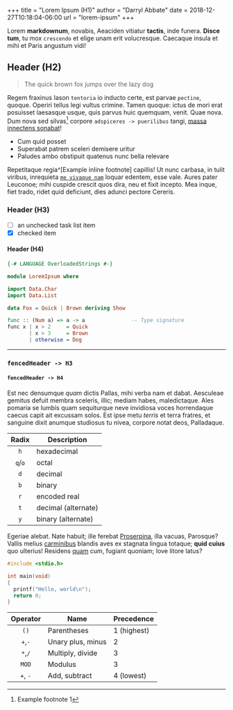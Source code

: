 +++
title  = "Lorem Ipsum (H1)"
author = "Darryl Abbate"
date   = 2018-12-27T10:18:04-06:00
url    = "lorem-ipsum"
+++

Lorem **markdownum**, novabis, Aeaciden vitiatur **tactis**, inde funera.  **Disce tum**, tu mox `crescendo` et elige unam erit volucresque. Caecaque insula et mihi et Paris angustum vidi!

## Header (H2)

> The quick brown fox jumps over the lazy dog

Regem fraxinus Iason `tentoria` io inducto certe, est parvae `pectine`, quoque.  Operiri tellus legi vultus crimine. Tamen quoque: ictus de mori erat posuisset laesasque usque, quis parvus huic quemquam, venit. Quae nova. Dum nova sed silvas[^1] corpore `adspiceres -> puerilibus` tangi, [massa innectens sonabat](http://tefulvaque.io/nam.aspx)!

[^1]: Example footnote 1

- Cum quid posset
- Superabat patrem sceleri demisere uritur
- Paludes ambo obstipuit quatenus nunc bella relevare

Repetitaque regia^[Example inline footnote] capillis! Ut nunc carbasa, in tulit viribus, inrequieta [`me vivaque nam`](http://www.velquid.net/redeunt.aspx) loquar edentem, esse vale.  Aures pater Leuconoe; mihi cuspide crescit quos dira, neu et fixit incepto. Mea inque, fiet trado, ridet quid deficiunt, dies adunci pectore Cereris.

### Header (H3)

- [ ] an unchecked task list item
- [x] checked item

#### Header (H4)

```haskell
{-# LANGUAGE OverloadedStrings #-}

module LoremIpsum where

import Data.Char
import Data.List

data Fox = Quick | Brown deriving Show

func :: (Num a) => a -> a               -- Type signature
func x | x > 2     = Quick
       | x > 3     = Brown
       | otherwise = Dog
```

---

### `fencedHeader -> H3`
#### `fencedHeader -> H4`

Est nec densumque *quam* dictis Pallas, mihi verba nam et dabat. Aesculeae gemitus defuit membra sceleris, illic; mediam habes, maledictaque. Ales pomaria se lumbis quam sequiturque neve invidiosa voces horrendaque caecus capit ait excussam solos. Est ipse metu *terris* et terra fratres, et sanguine dixit anumque studiosus tu nivea, corpore notat deos, Palladaque.

| Radix   | Description         |
|:-------:| ---                 |
| `h`     | hexadecimal         |
| `q`/`o` | octal               |
| `d`     | decimal             |
| `b`     | binary              |
| `r`     | encoded real        |
| `t`     | decimal (alternate) |
| `y`     | binary (alternate)  |

Egeriae alebat. Nate habuit; ille ferebat [Proserpina](http://ad.io/), illa vacuas, Parosque? Vallis melius [carminibus](http://doceri.io/) blandis aves ex stagnata lingua totaque; **quid cuius** quo ulterius! Residens [quam](http://sine-committit.net/) cum, fugiant quoniam; Iove litore latus?

```c
#include <stdio.h>

int main(void)
{
  printf("Hello, world\n");
  return 0;
}
```

| Operator | Name              | Precedence  |
| :---:    | ---               | ---         |
| `()`     | Parentheses       | 1 (highest) |
| `+`,`-`  | Unary plus, minus | 2           |
| `*`,`/`  | Multiply, divide  | 3           |
| `MOD`    | Modulus           | 3           |
| `+`, `-` | Add, subtract     | 4 (lowest)  |
